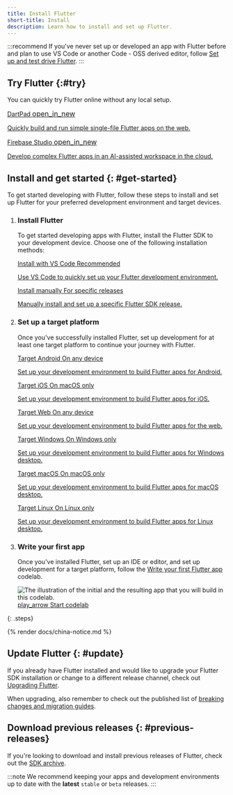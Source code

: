```yaml
---
title: Install Flutter
short-title: Install
description: Learn how to install and set up Flutter.
---
```


:::recommend
If you've never set up or developed an app with Flutter before
and plan to use VS Code or another Code - OSS derived editor,
follow [Set up and test drive Flutter][].
:::

[Set up and test drive Flutter]: /get-started/quick

## Try Flutter {:#try}

You can quickly try Flutter online without any local setup.

<div class="card-grid">
  <a class="card outlined-card" href="{{site.dartpad}}" target="_blank">
    <div class="card-header">
      <span class="card-title">
        <span>DartPad</span>
        <span class="material-symbols" aria-hidden="true" style="font-size: 1rem;" translate="no">open_in_new</span>
      </span>
    </div>
    <div class="card-content">
      <p>Quickly build and run simple single-file Flutter apps on the web.</p>
    </div>
  </a>
  <a class="card outlined-card" href="https://firebase.studio" target="_blank">
    <div class="card-header">
      <span class="card-title">
        <span>Firebase Studio</span>
        <span class="material-symbols" aria-hidden="true" style="font-size: 1rem;" translate="no">open_in_new</span>
      </span>
    </div>
    <div class="card-content">
      <p>Develop complex Flutter apps in an AI-assisted workspace in the cloud.</p>
    </div>
  </a>
</div>

## Install and get started {: #get-started}

To get started developing with Flutter,
follow these steps to install and set up Flutter
for your preferred development environment and target devices.

 1. <h3>Install Flutter</h3>

    To get started developing apps with Flutter,
    install the Flutter SDK to your development device.
    Choose one of the following installation methods:

    <div class="card-grid">
      <a class="card outlined-card" href="/install/with-vs-code" target="_blank">
        <div class="card-header">
          <span class="card-title">Install with VS Code</span>
          <span class="card-subtitle">Recommended</span>
        </div>
        <div class="card-content">
          <p>Use VS Code to quickly set up your Flutter development environment.</p>
        </div>
      </a>
      <a class="card outlined-card" href="/install/manual" target="_blank">
        <div class="card-header">
          <span class="card-title">Install manually</span>
          <span class="card-subtitle">For specific releases</span>
        </div>
        <div class="card-content">
          <p>Manually install and set up a specific Flutter SDK release.</p>
        </div>
      </a>
    </div>

 1. <h3>Set up a target platform</h3>

    Once you've successfully installed Flutter,
    set up development for at least one target platform
    to continue your journey with Flutter.

    <div class="card-grid">
      <a class="card outlined-card" href="/platform-integration/android/setup" target="_blank">
        <div class="card-header">
          <span class="card-title">Target Android</span>
          <span class="card-subtitle">On any device</span>
        </div>
        <div class="card-content">
          <p>Set up your development environment to build Flutter apps for Android.</p>
        </div>
      </a>
      <a class="card outlined-card" href="/platform-integration/ios/setup" target="_blank">
        <div class="card-header">
          <span class="card-title">Target iOS</span>
          <span class="card-subtitle">On macOS only</span>
        </div>
        <div class="card-content">
          <p>Set up your development environment to build Flutter apps for iOS.</p>
        </div>
      </a>
      <a class="card outlined-card" href="/platform-integration/web/setup" target="_blank">
        <div class="card-header">
          <span class="card-title">Target Web</span>
          <span class="card-subtitle">On any device</span>
        </div>
        <div class="card-content">
          <p>Set up your development environment to build Flutter apps for the web.</p>
        </div>
      </a>
      <a class="card outlined-card" href="/platform-integration/windows/setup" target="_blank">
        <div class="card-header">
          <span class="card-title">Target Windows</span>
          <span class="card-subtitle">On Windows only</span>
        </div>
        <div class="card-content">
          <p>Set up your development environment to build Flutter apps for Windows desktop.</p>
        </div>
      </a>
      <a class="card outlined-card" href="/platform-integration/macos/setup" target="_blank">
        <div class="card-header">
          <span class="card-title">Target macOS</span>
          <span class="card-subtitle">On macOS only</span>
        </div>
        <div class="card-content">
          <p>Set up your development environment to build Flutter apps for macOS desktop.</p>
        </div>
      </a>
      <a class="card outlined-card" href="/platform-integration/linux/setup" target="_blank">
        <div class="card-header">
          <span class="card-title">Target Linux</span>
          <span class="card-subtitle">On Linux only</span>
        </div>
        <div class="card-content">
          <p>Set up your development environment to build Flutter apps for Linux desktop.</p>
        </div>
      </a>
    </div>

 1. <h3>Write your first app</h3>

    Once you've installed Flutter, set up an IDE or editor,
    and set up development for a target platform,
    follow the [Write your first Flutter app][] codelab.

    <div class="juicy-button-container">
      <img src="/assets/images/docs/get-started/codelab-goal-background.jpg" alt="The illustration of the initial and the resulting app that you will build in this codelab.">
      <a class="filled-button"
         target="_blank"
         href="https://codelabs.developers.google.com/codelabs/flutter-codelab-first">
        <span aria-hidden="true" class="material-symbols" translate="no">play_arrow</span>
        <span>Start codelab</span>
      </a>
    </div>

{: .steps}

{% render docs/china-notice.md %}

[Write your first Flutter app]: https://codelabs.developers.google.com/codelabs/flutter-codelab-first#0

## Update Flutter {: #update}

If you already have Flutter installed and would like to
upgrade your Flutter SDK installation or change to a different release channel,
check out [Upgrading Flutter][].

When upgrading, also remember to check out the published list of
[breaking changes and migration guides][].

[Upgrading Flutter]: /install/upgrade
[breaking changes and migration guides]: /release/breaking-changes

## Download previous releases {: #previous-releases}

If you're looking to download and install previous releases of Flutter,
check out the [SDK archive][].

:::note
We recommend keeping your apps and development environments
up to date with the **latest** `stable` or `beta` releases.
:::

[SDK archive]: /install/archive
